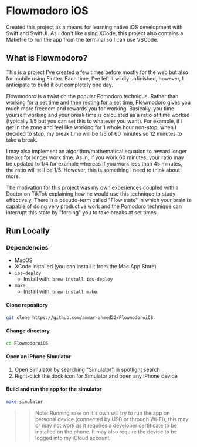# Flowmodoro iOS
Created this project as a means for learning native iOS development with Swift and SwiftUI. As I don't like using XCode, this project also contains a Makefile to run the app from the terminal so I can use VSCode.

## What is Flowmodoro?
This is a project I've created a few times before mostly for the web but also for mobile using Flutter. Each time, I've left it wildly unfinished, however, I anticipate to build it out completely one day. 

Flowmodoro is a twist on the popular Pomodoro technique. Rather than working for a set time and then resting for a set time, Flowmodoro gives you much more freedom and rewards you for working. Basically, you time yourself working and your break time is calculated as a ratio of time worked (typically 1/5 but you can set this to whatever you want). For example, if I get in the zone and feel like working for 1 whole hour non-stop, when I decided to stop, my break time will be 1/5 of 60 minutes so 12 minutes to take a break. 

I may also implement an algorithm/mathematical equation to reward longer breaks for longer work time. As in, if you work 60 minutes, your ratio may be updated to 1/4 for example whereas if you work less than 45 minutes, the ratio will still be 1/5. However, this is something I need to think about more.

The motivation for this project was my own experiences coupled with a Doctor on TikTok explaining how he would use this technique to study effectively. There is a pseudo-term called "Flow state" in which your brain is capable of doing very productive work and the Pomodoro technique can interrupt this state by "forcing" you to take breaks at set times. 

## Run Locally
### Dependencies
- MacOS 
- XCode installed (you can install it from the Mac App Store)
- `ios-deploy`
  * Install with: `brew install ios-deploy`
- `make`
  * Install with: `brew install make`

#### Clone repository
```bash
git clone https://github.com/ammar-ahmed22/FlowmodoroiOS
```

#### Change directory
```bash
cd FlowmodoroiOS
```

#### Open an iPhone Simulator
1. Open Simulator by searching "Simulator" in spotlight search
2. Right-click the dock icon for Simulator and open any iPhone device

#### Build and run the app for the simulator
```bash
make simulator
```
>> Note: Running `make` on it's own will try to run the app on personal device (connected by USB or through Wi-Fi), this may or may not work as it requires a developer certificate to be installed on the phone. It may also require the device to be logged into my iCloud account.


